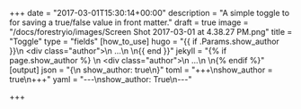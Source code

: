 +++
date = "2017-03-01T15:30:14+00:00"
description = "A simple toggle to for saving a true/false value in front matter."
draft = true
image = "/docs/forestryio/images/Screen Shot 2017-03-01 at 4.38.27 PM.png"
title = "Toggle"
type = "fields"
[how_to_use]
hugo = "{{ if .Params.show_author }}\n  <div class=\"author\">\n    ...\n  </div>\n{{ end }}"
jekyll = "{% if page.show_author %} \n  <div class=\"author\">\n    ...\n  </div>\n{% endif %}"
[output]
json = "{\n  show_author: true\n}"
toml = "+++\nshow_author = true\n+++"
yaml = "---\nshow_author: True\n---"

+++
